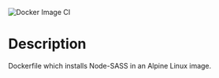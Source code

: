 ![Docker Image CI](https://github.com/eustatos/docker-node-sass/workflows/Docker%20Image%20CI/badge.svg)

# Description
Dockerfile which installs Node-SASS in an Alpine Linux image.


